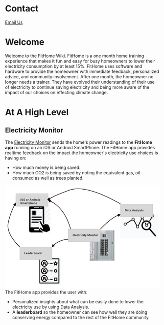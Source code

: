# Contact
<a href="mailto:contact@fithome.life">Email Us</a>  


# Welcome 
Welcome to the FitHome Wiki.  FitHome is a one month home training experience that makes it fun and easy for busy homeowners to lower their electricity consumption by at least 15%.  FitHome uses software and hardware to provide the homeowner with immediate feedback, personalized advice, and community involvement.  After one month, the homeowner no longer needs a trainer.  They have evolved their understanding of their use of electricity to continue saving electricity and being more aware of the impact of our choices on effecting climate change.

# At A High Level
## Electricity Monitor
The [Electricity Monitor](ElectricityMonitor.md) sends the home's power readings to the __FitHome app__ running on an iOS or Android SmartPhone.  The FitHome app provides realtime feedback on the impact the homeowner's electricity use choices is having on:
- How much money is being saved.
- How much CO2 is being saved by noting the equivalent gas, oil consumed as well as trees planted.

![overview](FitHome_Experience.png)  
The FitHome app provides the user with:
- Personalized insights about what can be easily done to lower the electricity use by using [Data Analysis](DataAnalysis.md).  
- A __leaderboard__ so the homeowner can see how well they are doing conserving energy compared to the rest of the FitHome community.
 
